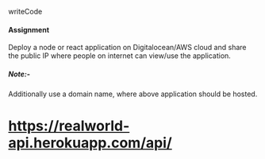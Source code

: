 writeCode

#### Assignment

Deploy a node or react application on Digitalocean/AWS cloud and share the public IP where people on internet can view/use the application.

##### Note:-

Additionally use a domain name, where above application should be hosted.

# https://realworld-api.herokuapp.com/api/
